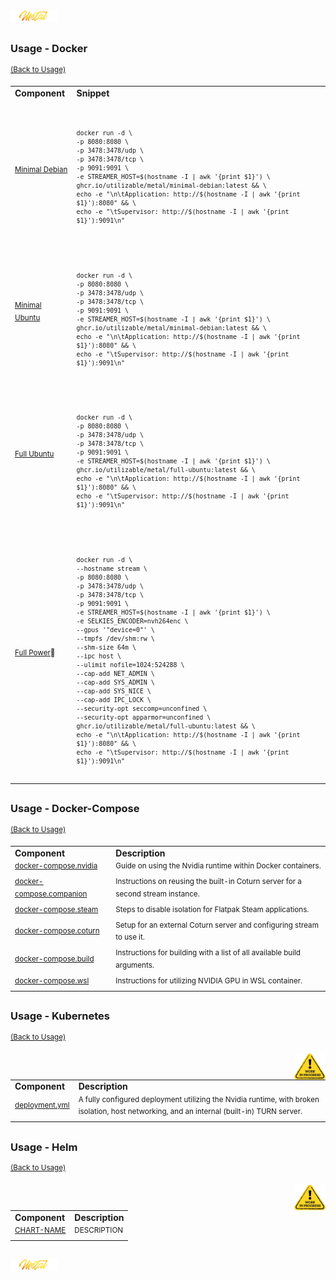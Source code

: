 <div align="left">
   <img src="../../.media/asset/badge/asset_badge_project_backgroundless.png" width="15%" height="auto"/>
</div>

##
<!---
#####################################################
# Usage - Docker
#####################################################
--->
### Usage - Docker
<sup>[(Back to Usage)](../../README.md#table-of-contents-1)</sup>
<br>
<!--- CONTENT --->
<div align="left">
   <table>
       <tr>
           <td><strong>Component</strong></td>
           <td><strong>Snippet</strong></td>
       </tr>
      <!--- element[0] --->
       <tr align="left">
            <td><sup><a href="">Minimal Debian</a></sup></td>
            <td>
            <br>
            <sup><pre><code>
docker run -d \
-p 8080:8080 \
-p 3478:3478/udp \
-p 3478:3478/tcp \
-p 9091:9091 \
-e STREAMER_HOST=$(hostname -I | awk '{print $1}') \
ghcr.io/utilizable/metal/minimal-debian:latest && \
echo -e "\n\tApplication: http://$(hostname -I | awk '{print $1}'):8080" && \
echo -e "\tSupervisor: http://$(hostname -I | awk '{print $1}'):9091\n"
            </code></pre></sup>
            </td>
       </tr>
       <!--- element[0] --->
       <!--- element[1] --->
       <tr align="left">
          <td><sup><a href="">Minimal Ubuntu</a></sup></td>
          <td>
          <br><sup><pre><code>
docker run -d \
-p 8080:8080 \
-p 3478:3478/udp \
-p 3478:3478/tcp \
-p 9091:9091 \
-e STREAMER_HOST=$(hostname -I | awk '{print $1}') \
ghcr.io/utilizable/metal/minimal-debian:latest && \
echo -e "\n\tApplication: http://$(hostname -I | awk '{print $1}'):8080" && \
echo -e "\tSupervisor: http://$(hostname -I | awk '{print $1}'):9091\n"
          </code></pre></sup>
          </td>
       </tr>
       <!--- element[1] ---> 
       <!--- element[2] --->
       <tr align="left">
          <td><sup><a href="">Full Ubuntu</a></sup></td>
          <td>
          <br><sup><pre><code>
docker run -d \
-p 8080:8080 \
-p 3478:3478/udp \
-p 3478:3478/tcp \
-p 9091:9091 \
-e STREAMER_HOST=$(hostname -I | awk '{print $1}') \
ghcr.io/utilizable/metal/full-ubuntu:latest && \
echo -e "\n\tApplication: http://$(hostname -I | awk '{print $1}'):8080" && \
echo -e "\tSupervisor: http://$(hostname -I | awk '{print $1}'):9091\n"
          </code></pre></sup>
          </td>
       </tr>
       <!--- element[2] --->
       <!--- element[3] --->
       <tr align="left">
          <td><sup><a href="">Full Power</a>🤘</sup></td>
          <td>
          <br><sup><pre><code>
docker run -d \
--hostname stream \
-p 8080:8080 \
-p 3478:3478/udp \
-p 3478:3478/tcp \
-p 9091:9091 \
-e STREAMER_HOST=$(hostname -I | awk '{print $1}') \
-e SELKIES_ENCODER=nvh264enc \
--gpus '"device=0"' \
--tmpfs /dev/shm:rw \
--shm-size 64m \
--ipc host \
--ulimit nofile=1024:524288 \
--cap-add NET_ADMIN \
--cap-add SYS_ADMIN \
--cap-add SYS_NICE \
--cap-add IPC_LOCK \
--security-opt seccomp=unconfined \
--security-opt apparmor=unconfined \
ghcr.io/utilizable/metal/full-ubuntu:latest && \
echo -e "\n\tApplication: http://$(hostname -I | awk '{print $1}'):8080" && \
echo -e "\tSupervisor: http://$(hostname -I | awk '{print $1}'):9091\n"
          </code></pre></sup>
          </td>
       </tr>
       <!--- element[3] --->
   </table>
</div>

##
<!---
#####################################################
# Usage - Docker-Compose
#####################################################
--->
### Usage - Docker-Compose
<sup>[(Back to Usage)](../../README.md#table-of-contents-1)</sup>
<br>
<!--- CONTENT --->
<div align="left">
   <table>
       <tr align="left">
           <td><strong>Component</strong></td>
           <td><strong>Description</strong></td>
       </tr>
       <tr align="left">
           <td><sup><a href="../../usage/docker-compose/docker-compose.nvidia">docker-compose.nvidia</a></sup></td>
           <td><sup>Guide on using the Nvidia runtime within Docker containers.</sup></td>
       </tr>
       <tr align="left">
           <td><sup><a href="../../usage/docker-compose/docker-compose.companion">docker-compose.companion</a></sup></td>
           <td><sup>Instructions on reusing the built-in Coturn server for a second stream instance.</sup></td>
       </tr>
       <tr align="left">
           <td><sup><a href="../../usage/docker-compose/docker-compose.steam">docker-compose.steam</a></sup></td>
           <td><sup>Steps to disable isolation for Flatpak Steam applications.</sup></td>
       </tr>
       <tr align="left">
           <td><sup><a href="../../usage/docker-compose/docker-compose.coturn">docker-compose.coturn</a></sup></td>
           <td><sup>Setup for an external Coturn server and configuring stream to use it.</sup></td>
       </tr>
       <tr align="left">
           <td><sup><a href="../../usage/docker-compose/docker-compose.build">docker-compose.build</a></sup></td>
           <td><sup>Instructions for building with a list of all available build arguments.</sup></td>
       </tr>
       <tr align="left">
           <td><sup><a href="../../usage/docker-compose/docker-compose.wsl">docker-compose.wsl</a></sup></td>
           <td><sup>Instructions for utilizing NVIDIA GPU in WSL container.</sup></td>
       </tr>
</table>
</div>

##
<!---
#####################################################
# Usage - Kubernetes
#####################################################
--->
### Usage - Kubernetes
<sup>[(Back to Usage)](../../README.md#table-of-contents-1)</sup>
<br>
<!--- CONTENT --->

<img src="../../.media/asset/helper/asset_helper_wip.png" align="right" width="10%" height="auto"/>

<div align="left">
   <table>
       <tr align="left">
           <td><strong>Component</strong></td>
           <td><strong>Description</strong></td>
       </tr>
       <tr align="left">
           <td><sup><a href="../../usage/kubernetes/deployment.yml">deployment.yml</a></sup></td>
           <td><sup>A fully configured deployment utilizing the Nvidia runtime, with broken isolation, host networking, and an internal (built-in) TURN server.</sup></td>
       </tr>
   </table>
</div>

##
<!---
#####################################################
# Usage - Helm - WIP!
#####################################################
--->

### Usage - Helm
<sup>[(Back to Usage)](../../README.md#table-of-contents-1)</sup>
<!--- CONTENT --->

<img src="../../.media/asset/helper/asset_helper_wip.png" align="right" width="10%" height="auto"/>

<div align="left">
   <table>
       <tr align="left">
           <td><strong>Component</strong></td>
           <td><strong>Description</strong></td>
       </tr>
       <tr align="left">
           <td><sup><a href="">CHART-NAME</a></sup></td>
           <td><sup>DESCRIPTION</sup></td>
       </tr>
   </table>
</div>

##

<div align="left">
   <img src="../../.media/asset/badge/asset_badge_project_backgroundless.png" width="15%" height="auto"/>
</div>
